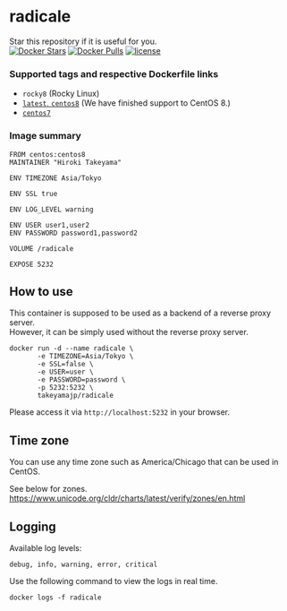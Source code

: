 # radicale
Star this repository if it is useful for you.  
[![Docker Stars](https://img.shields.io/docker/stars/takeyamajp/radicale.svg)](https://hub.docker.com/r/takeyamajp/radicale/)
[![Docker Pulls](https://img.shields.io/docker/pulls/takeyamajp/radicale.svg)](https://hub.docker.com/r/takeyamajp/radicale/)
[![license](https://img.shields.io/github/license/takeyamajp/docker-radicale.svg)](https://github.com/takeyamajp/docker-radicale/blob/master/LICENSE)

### Supported tags and respective Dockerfile links  
- `rocky8` (Rocky Linux)
- [`latest`, `centos8`](https://github.com/takeyamajp/docker-radicale/blob/master/centos8/Dockerfile) (We have finished support to CentOS 8.)
- [`centos7`](https://github.com/takeyamajp/docker-radicale/blob/master/centos7/Dockerfile)

### Image summary
    FROM centos:centos8  
    MAINTAINER "Hiroki Takeyama"
    
    ENV TIMEZONE Asia/Tokyo
    
    ENV SSL true
    
    ENV LOG_LEVEL warning
    
    ENV USER user1,user2  
    ENV PASSWORD password1,password2
    
    VOLUME /radicale
    
    EXPOSE 5232

## How to use
This container is supposed to be used as a backend of a reverse proxy server.  
However, it can be simply used without the reverse proxy server.

    docker run -d --name radicale \  
           -e TIMEZONE=Asia/Tokyo \  
           -e SSL=false \  
           -e USER=user \  
           -e PASSWORD=password \  
           -p 5232:5232 \  
           takeyamajp/radicale

Please access it via `http://localhost:5232` in your browser.

## Time zone
You can use any time zone such as America/Chicago that can be used in CentOS.  

See below for zones.  
https://www.unicode.org/cldr/charts/latest/verify/zones/en.html

## Logging
Available log levels:

    debug, info, warning, error, critical

Use the following command to view the logs in real time.

    docker logs -f radicale
